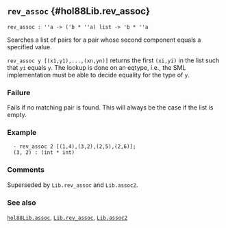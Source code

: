 ## `rev_assoc` {#hol88Lib.rev_assoc}


```
rev_assoc : ''a -> ('b * ''a) list -> 'b * ''a
```



Searches a list of pairs for a pair whose second component equals a specified
value.


`rev_assoc y [(x1,y1),...,(xn,yn)]` returns the first `(xi,yi)` in the list
such that `yi` equals `y`. The lookup is done on an eqtype, i.e., the SML
implementation must be able to decide equality for the type of `y`.

### Failure

Fails if no matching pair is found. This will always be the case if the list
is empty.

### Example

    
      - rev_assoc 2 [(1,4),(3,2),(2,5),(2,6)];
      (3, 2) : (int * int)
    

### Comments

Superseded by `Lib.rev_assoc` and `Lib.assoc2`.

### See also

[`hol88Lib.assoc`](#hol88Lib.assoc), [`Lib.rev_assoc`](#Lib.rev_assoc), [`Lib.assoc2`](#Lib.assoc2)

